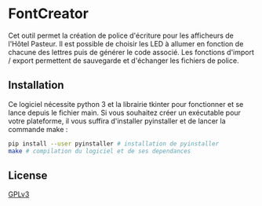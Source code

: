 # FontCreator

Cet outil permet la création de police d'écriture pour les afficheurs de l'Hôtel Pasteur. Il est possible de choisir les LED à allumer en fonction de chacune des lettres puis de générer le code associé. Les fonctions d'import / export permettent de sauvegarde et d'échanger les fichiers de police.

## Installation

Ce logiciel nécessite python 3 et la librairie tkinter pour fonctionner et se lance depuis le fichier main. Si vous souhaitez créer un exécutable pour votre plateforme, il vous suffira d'installer pyinstaller et de lancer la commande make :

```bash
pip install --user pyinstaller # installation de pyinstaller
make # compilation du logiciel et de ses dependances
```

## License
[GPLv3](https://choosealicense.com/licenses/gpl-3.0/)